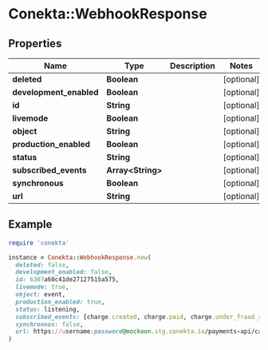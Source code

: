 # Conekta::WebhookResponse

## Properties

| Name | Type | Description | Notes |
| ---- | ---- | ----------- | ----- |
| **deleted** | **Boolean** |  | [optional] |
| **development_enabled** | **Boolean** |  | [optional] |
| **id** | **String** |  | [optional] |
| **livemode** | **Boolean** |  | [optional] |
| **object** | **String** |  | [optional] |
| **production_enabled** | **Boolean** |  | [optional] |
| **status** | **String** |  | [optional] |
| **subscribed_events** | **Array&lt;String&gt;** |  | [optional] |
| **synchronous** | **Boolean** |  | [optional] |
| **url** | **String** |  | [optional] |

## Example

```ruby
require 'conekta'

instance = Conekta::WebhookResponse.new(
  deleted: false,
  development_enabled: false,
  id: 6307a60c41de27127515a575,
  livemode: true,
  object: event,
  production_enabled: true,
  status: listening,
  subscribed_events: [charge.created, charge.paid, charge.under_fraud_review, charge.fraudulent, charge.refunded, charge.preauthorized, charge.declined, charge.canceled, charge.reversed, charge.pending_confirmation],
  synchronous: false,
  url: https://username:password@mockoon.stg.conekta.io/payments-api/cash/merchant_approval
)
```

